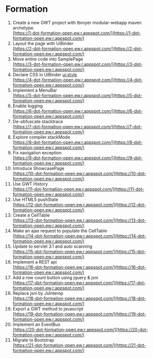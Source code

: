 Formation
===========

1. Create a new GWT project with tbroyer modular-webapp maven archetype.
   <br/>[https://1-dot-formation-open.ew.r.appspot.com/](https://1-dot-formation-open.ew.r.appspot.com/)
2. Layout the page with UiBinder
   <br/>[https://2-dot-formation-open.ew.r.appspot.com/](https://2-dot-formation-open.ew.r.appspot.com/)
3. Move entire code into SamplePage
   <br/>[https://3-dot-formation-open.ew.r.appspot.com/](https://3-dot-formation-open.ew.r.appspot.com/)
4. Declare CSS in UiBinder <ui:style>
   <br/>[https://4-dot-formation-open.ew.r.appspot.com/](https://4-dot-formation-open.ew.r.appspot.com/)
5. Implement a MenuBar
   <br/>[https://5-dot-formation-open.ew.r.appspot.com/](https://5-dot-formation-open.ew.r.appspot.com/)
6. Enable logging
   <br/>[https://6-dot-formation-open.ew.r.appspot.com/](https://6-dot-formation-open.ew.r.appspot.com/)
7. De-obfuscate stacktrace
   <br/>[https://7-dot-formation-open.ew.r.appspot.com/](https://7-dot-formation-open.ew.r.appspot.com/)
8. Explore compiler.stackMode
   <br/>[https://8-dot-formation-open.ew.r.appspot.com/](https://8-dot-formation-open.ew.r.appspot.com/)
9. Fix navigation exception
   <br/>[https://9-dot-formation-open.ew.r.appspot.com/](https://9-dot-formation-open.ew.r.appspot.com/)
10. Introduce ShowcasePage
    <br/>[https://10-dot-formation-open.ew.r.appspot.com/](https://10-dot-formation-open.ew.r.appspot.com/)
11. Use GWT History
    <br/>[https://11-dot-formation-open.ew.r.appspot.com/](https://11-dot-formation-open.ew.r.appspot.com/)
12. Use HTML5 pushState
    <br/>[https://12-dot-formation-open.ew.r.appspot.com/](https://12-dot-formation-open.ew.r.appspot.com/)
13. Create a CellTable<GreetingResponse>
    <br/>[https://13-dot-formation-open.ew.r.appspot.com/](https://13-dot-formation-open.ew.r.appspot.com/)
14. Make an ajax request to populate the CellTable
    <br/>[https://14-dot-formation-open.ew.r.appspot.com/](https://14-dot-formation-open.ew.r.appspot.com/)
15. Update to servlet 3.1 and auto scanning
    <br/>[https://15-dot-formation-open.ew.r.appspot.com/](https://15-dot-formation-open.ew.r.appspot.com/)
16. Implement a REST api
    <br/>[https://16-dot-formation-open.ew.r.appspot.com/](https://16-dot-formation-open.ew.r.appspot.com/)
17. Add a row count button using jquery & jsni
    <br/>[https://17-dot-formation-open.ew.r.appspot.com/](https://17-dot-formation-open.ew.r.appspot.com/)
18. Replace jsni by JsInterop
    <br/>[https://18-dot-formation-open.ew.r.appspot.com/](https://18-dot-formation-open.ew.r.appspot.com/)
19. Export a GWT method to javascript
    <br/>[https://19-dot-formation-open.ew.r.appspot.com/](https://19-dot-formation-open.ew.r.appspot.com/)
20. Implement an EventBus
    <br/>[https://20-dot-formation-open.ew.r.appspot.com/](https://20-dot-formation-open.ew.r.appspot.com/)
21. Migrate to Bootstrap
    <br/>[https://21-dot-formation-open.ew.r.appspot.com/](https://21-dot-formation-open.ew.r.appspot.com/)
